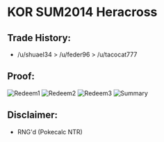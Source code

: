# KOR SUM2014 Heracross

## Trade History:
* /u/shuael34 > /u/feder96 > /u/tacocat777

## Proof:

![Redeem1](./Redeem1.jpg)
![Redeem2](./Redeem2.jpg)
![Redeem3](./Redeem3.jpg)
![Summary](./Summary.jpg)

## Disclaimer:
* RNG'd (Pokecalc NTR)
